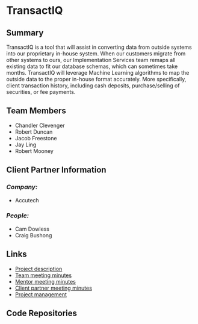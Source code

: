 # TransactIQ

## **Summary**

TransactIQ is a tool that will assist in converting data from outside systems into our proprietary in-house system. When our customers migrate from other systems to ours, our Implementation Services team remaps all existing data to fit our database schemas, which can sometimes take months. TransactIQ will leverage Machine Learning algorithms to map the outside data to the proper in-house format accurately. More specifically, client transaction history, including cash deposits, purchase/selling of securities, or fee payments.

## **Team Members**

- Chandler Clevenger
- Robert Duncan
- Jacob Freestone
- Jay Ling
- Robert Mooney

## **Client Partner Information**

### *Company:*
- Accutech

### *People:*
- Cam Dowless
- Craig Bushong

## **Links**

- [Project description](ProjectDescription.md)
- [Team meeting minutes](MeetingMinutes/Team)
- [Mentor meeting minutes](MeetingMinutes/Mentor)
- [Client partner meeting minutes](MeetingMinutes/ClientPartner)
- [Project management](https://github.com/hergin/CapstoneProjectTemplate/projects/1)

## **Code Repositories**

